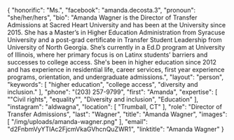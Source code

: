 {
  "honorific": "Ms.",
  "facebook": "amanda.decosta.3",
  "pronoun": "she/her/hers",
  "bio": "Amanda Wagner is the Director of Transfer Admissions at Sacred Heart University and has been at the University since 2015. She has a Master’s in Higher Education Administration from Syracuse University and a post-grad certificate in Transfer Student Leadership from University of North Georgia. She’s currently in a Ed.D program at University of Illinois, where her primary focus is on Latinx students’ barriers and successes to college access. She's been in higher education since 2012 and has experience in residential life, career services, first year experience programs, orientation, and undergraduate admissions.",
  "layout": "person",
  "keywords": [
    "higher education",
    "college access",
    "diversity and inclusion."
  ],
  "phone": "(203) 257-9799",
  "first": "Amanda",
  "expertise": [
    "\"Civil rights",
    "equality\"",
    "Diversity and inclusion",
    "Education"
  ],
  "instagram": "aldwagna",
  "location": [
    "Trumball, CT"
  ],
  "role": "Director of Transfer Admissions",
  "last": "Wagner",
  "title": "Amanda Wagner",
  "images": [
    "/img/uploads/amanda-wagner.png"
  ],
  "email": "d2FnbmVyYTlAc2FjcmVkaGVhcnQuZWR1",
  "linktitle": "Amanda Wagner"
}